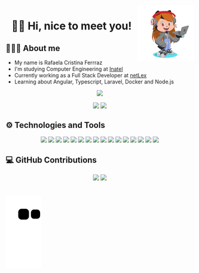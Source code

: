 <img align="right" width="30%" src="images/octocat.png">

<h1 align="center">👋🏻 Hi, nice to meet you!</h1>

## 👩🏻‍💻 About me

- My name is Rafaela Cristina Ferrraz
- I'm studying Computer Engineering at [Inatel](https://inatel.br/home/)
- Currently working as a Full Stack Developer at [netLex](https://netlex.io/index.html)
- Learning about Angular, Typescript, Laravel, Docker and Node.js

<div align="center">
    
![](https://visitor-badge.glitch.me/badge?page_id=rafaferraz.rafaferraz)
    
</div>

<div align="center">
    <a href="https://www.instagram.com/_rafacferraz/" target="_blank"><img src="https://img.shields.io/badge/-Instagram-%23E4405F?style=for-the-badge&logo=instagram&logoColor=white" target="_blank"></a>
    <a href="https://www.linkedin.com/in/rafaelacferraz" target="_blank"><img src="https://img.shields.io/badge/-LinkedIn-%230077B5?style=for-the-badge&logo=linkedin&logoColor=white" target="_blank"></a>   
</div>

## ⚙ Technologies and Tools

<div align="center">
    <img height="30" src="https://img.icons8.com/color/344/angularjs.png">
    <img height="30" src="https://img.icons8.com/color/344/typescript.png">
    <img height="30" src="https://img.icons8.com/color/344/sass.png">
    <img height="30" src="https://img.icons8.com/color/344/nodejs.png">
    <img height="30" src="https://www.php.net//images/logos/new-php-logo.svg">
    <img height="30" src="https://img.icons8.com/color/344/docker.png">
    <img height="30" src="https://img.icons8.com/color/344/git.png">
    <img height="30" src="https://img.icons8.com/color/344/javascript--v1.png">
    <img height="30" src="https://img.icons8.com/color/344/html-5--v1.png">
    <img height="30" src="https://img.icons8.com/color/344/css3.png">
    <img height="30" src="https://img.icons8.com/color/344/python--v1.png">
    <img height="30" src="https://img.icons8.com/color/344/java-coffee-cup-logo--v1.png">
    <img height="30" src="https://img.icons8.com/color/344/mysql-logo.png">
    <img height="30" src="https://img.icons8.com/color/344/visual-studio-code-2019.png">
    <img height="30" src="https://img.icons8.com/color/344/windows-10.png">
    <img height="30" src="https://img.icons8.com/color/344/linux--v1.png">
</div>

## 💻 GitHub Contributions

<div align="center">
    <img height="150rem" src="https://github-readme-stats.vercel.app/api?username=rafaferraz&show_icons=true&theme=dracula&include_all_commits=true&count_private=true"/>
    <img height="150rem" src="https://github-readme-stats.vercel.app/api/top-langs/?username=rafaferraz&layout=compact&langs_count=7&theme=dracula"/>
</div>

#

![Snake animation](https://github.com/rafaferraz/rafaferraz/blob/output/github-contribution-grid-snake.svg)
